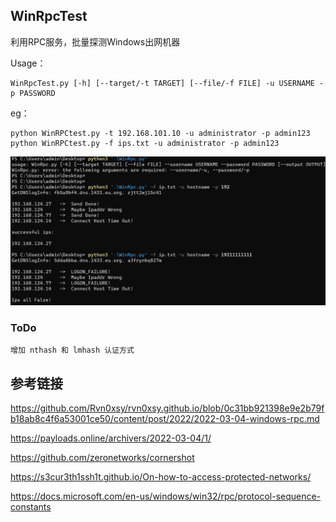 ## WinRpcTest

利用RPC服务，批量探测Windows出网机器



Usage：

```
WinRpcTest.py [-h] [--target/-t TARGET] [--file/-f FILE] -u USERNAME -p PASSWORD
```

eg：

```
python WinRPCtest.py -t 192.168.101.10 -u administrator -p admin123
python WinRPCtest.py -f ips.txt -u administrator -p admin123
```



![image-20220306152611422](media/README/image-20220306152611422.png)

### ToDo

```
增加 nthash 和 lmhash 认证方式
```



## 参考链接

https://github.com/Rvn0xsy/rvn0xsy.github.io/blob/0c31bb921398e9e2b79fb18ab8c4f6a53001ce50/content/post/2022/2022-03-04-windows-rpc.md

https://payloads.online/archivers/2022-03-04/1/

https://github.com/zeronetworks/cornershot

https://s3cur3th1ssh1t.github.io/On-how-to-access-protected-networks/

https://docs.microsoft.com/en-us/windows/win32/rpc/protocol-sequence-constants

